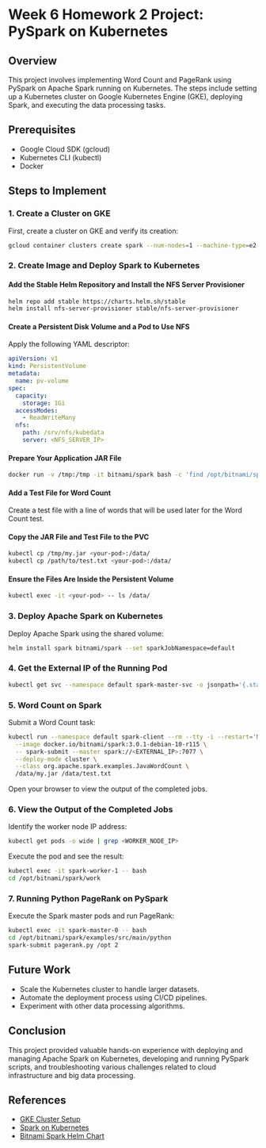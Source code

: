 
# Week 6 Homework 2 Project: PySpark on Kubernetes

## Overview

This project involves implementing Word Count and PageRank using PySpark on Apache Spark running on Kubernetes. The steps include setting up a Kubernetes cluster on Google Kubernetes Engine (GKE), deploying Spark, and executing the data processing tasks.

## Prerequisites

- Google Cloud SDK (gcloud)
- Kubernetes CLI (kubectl)
- Docker

## Steps to Implement

### 1. Create a Cluster on GKE

First, create a cluster on GKE and verify its creation:

```sh
gcloud container clusters create spark --num-nodes=1 --machine-type=e2-highmem-2 --region=asia-southeast1
```

### 2. Create Image and Deploy Spark to Kubernetes

#### Add the Stable Helm Repository and Install the NFS Server Provisioner

```sh
helm repo add stable https://charts.helm.sh/stable
helm install nfs-server-provisioner stable/nfs-server-provisioner
```

#### Create a Persistent Disk Volume and a Pod to Use NFS

Apply the following YAML descriptor:

```yaml
apiVersion: v1
kind: PersistentVolume
metadata:
  name: pv-volume
spec:
  capacity:
    storage: 1Gi
  accessModes:
    - ReadWriteMany
  nfs:
    path: /srv/nfs/kubedata
    server: <NFS_SERVER_IP>
```

#### Prepare Your Application JAR File

```sh
docker run -v /tmp:/tmp -it bitnami/spark bash -c 'find /opt/bitnami/spark/examples/jars/ -name spark-examples* -exec cp {} /tmp/my.jar \;'
```

#### Add a Test File for Word Count

Create a test file with a line of words that will be used later for the Word Count test.

#### Copy the JAR File and Test File to the PVC

```sh
kubectl cp /tmp/my.jar <your-pod>:/data/
kubectl cp /path/to/test.txt <your-pod>:/data/
```

#### Ensure the Files Are Inside the Persistent Volume

```sh
kubectl exec -it <your-pod> -- ls /data/
```

### 3. Deploy Apache Spark on Kubernetes

Deploy Apache Spark using the shared volume:

```sh
helm install spark bitnami/spark --set sparkJobNamespace=default
```

### 4. Get the External IP of the Running Pod

```sh
kubectl get svc --namespace default spark-master-svc -o jsonpath='{.status.loadBalancer.ingress[0].ip}'
```

### 5. Word Count on Spark

Submit a Word Count task:

```sh
kubectl run --namespace default spark-client --rm --tty -i --restart='Never' \
  --image docker.io/bitnami/spark:3.0.1-debian-10-r115 \
  -- spark-submit --master spark://<EXTERNAL_IP>:7077 \
  --deploy-mode cluster \
  --class org.apache.spark.examples.JavaWordCount \
  /data/my.jar /data/test.txt
```

Open your browser to view the output of the completed jobs.

### 6. View the Output of the Completed Jobs

Identify the worker node IP address:

```sh
kubectl get pods -o wide | grep <WORKER_NODE_IP>
```

Execute the pod and see the result:

```sh
kubectl exec -it spark-worker-1 -- bash
cd /opt/bitnami/spark/work
```

### 7. Running Python PageRank on PySpark

Execute the Spark master pods and run PageRank:

```sh
kubectl exec -it spark-master-0 -- bash
cd /opt/bitnami/spark/examples/src/main/python
spark-submit pagerank.py /opt 2
```

## Future Work

- Scale the Kubernetes cluster to handle larger datasets.
- Automate the deployment process using CI/CD pipelines.
- Experiment with other data processing algorithms.

## Conclusion

This project provided valuable hands-on experience with deploying and managing Apache Spark on Kubernetes, developing and running PySpark scripts, and troubleshooting various challenges related to cloud infrastructure and big data processing.

## References

- [GKE Cluster Setup](https://cloud.google.com/kubernetes-engine/docs/how-to/cluster-access-for-kubectl)
- [Spark on Kubernetes](https://spark.apache.org/docs/latest/running-on-kubernetes.html)
- [Bitnami Spark Helm Chart](https://bitnami.com/stack/spark/helm)
```
